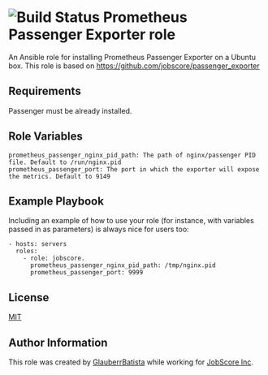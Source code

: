 ![Build Status](https://travis-ci.org/jobscore/ansible-role-passenger-exporter.svg?branch=master)
Prometheus Passenger Exporter role
=========

An Ansible role for installing Prometheus Passenger Exporter on a Ubuntu box.
This role is based on https://github.com/jobscore/passenger_exporter

Requirements
------------

Passenger must be already installed.

Role Variables
--------------

```
prometheus_passenger_nginx_pid_path: The path of nginx/passenger PID file. Default to /run/nginx.pid
prometheus_passenger_port: The port in which the exporter will expose the metrics. Default to 9149
```

Example Playbook
----------------

Including an example of how to use your role (for instance, with variables passed in as parameters) is always nice for users too:

    - hosts: servers
      roles:
        - role: jobscore.
          prometheus_passenger_nginx_pid_path: /tmp/nginx.pid
          prometheus_passenger_port: 9999

License
-------

[MIT](/LICENSE)

Author Information
------------------

This role was created by [GlauberrBatista](https://github.com/GlauberrBatista) while working for [JobScore Inc](https://jobscore.com).
